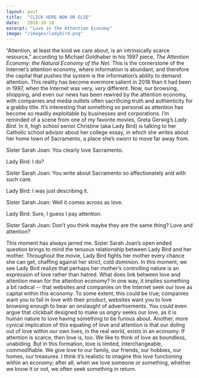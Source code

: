 ```yaml
---
layout: post
title:  "CLICK HERE NOW OR ELSE"
date:   2018-10-18
excerpt: "Love in the Attention Economy"
image: "/images/ladybird.png"
---
```


“Attention, at least the kind we care about, is an intrinsically scarce resource,” according to Michael Goldhaber in his 1997 piece, *The Attention Economy: the Natural Economy of the Net.* This is the cornerstone of the Internet’s attention economy, where information is abundant, and therefore the capital that pushes the system is the information’s ability to demand attention. This reality has become evermore salient in 2018 than it had been in 1997, when the Internet was very, *very* different. Now, our browsing, shopping, and even our news has been rewired by the attention economy, with companies and media outlets often sacrificing truth and authenticity for a grabby title. It’s interesting that something so personal as attention has become so readily exploitable by businesses and corporations. I’m reminded of a scene from one of my favorite movies, Greta Gerwig’s *Lady Bird*. In it, high school senior Christine (aka Lady Bird) is talking to her Catholic school advisor about her college essay, in which she writes about her home town of Sacramento, a place she’s sworn to move far away from.   

Sister Sarah Joan: You clearly love Sacramento.
  
Lady Bird: I do?

Sister Sarah Joan: You write about Sacramento so affectionately and with such care.

Lady Bird: I was just describing it.

Sister Sarah Joan: Well it comes across as love.

Lady Bird: Sure, I guess I pay attention.

Sister Sarah Joan: Don't you think maybe they are the same thing? Love and attention?


This moment has always jarred me. Sister Sarah Joan’s open ended question brings to mind the tenuous relationship between Lady Bird and her mother. Throughout the movie, Lady Bird fights her mother every chance she can get, chaffing against her strict, cold dominion. In this moment, we see Lady Bird realize that perhaps her mother’s controlling nature is an expression of love rather than hatred. What does link between love and attention mean for the attention economy? In one way, it implies something a bit radical -- that websites and companies on the Internet seek our love as capital within this economy. To some extent, this could be true; companies want you to fall in love with their product, websites want you to love browsing enough to bear an onslaught of advertisements. You could even argue that clickbait designed to make us *angry* seeks our love, as it is human nature to love having something to be furious about. Another, more cynical implication of this equating of love and attention is that our doling out of love within our own lives, in the real world, exists in an economy. If attention is scarce, then love is, too. We like to think of love as boundless, unabiding. But in this formation, love is limited, interchangeable, commodifiable. We give love to our family, our friends, our hobbies, our homes, our treasures. I think it’s realistic to imagine this love functioning within an economy; after all, when we love someone or something, whether we know it or not, we often seek something in return.  
